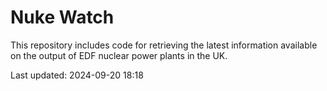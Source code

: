 # Nuke Watch

This repository includes code for retrieving the latest information available on the output of EDF nuclear power plants in the UK.

Last updated: 2024-09-20 18:18